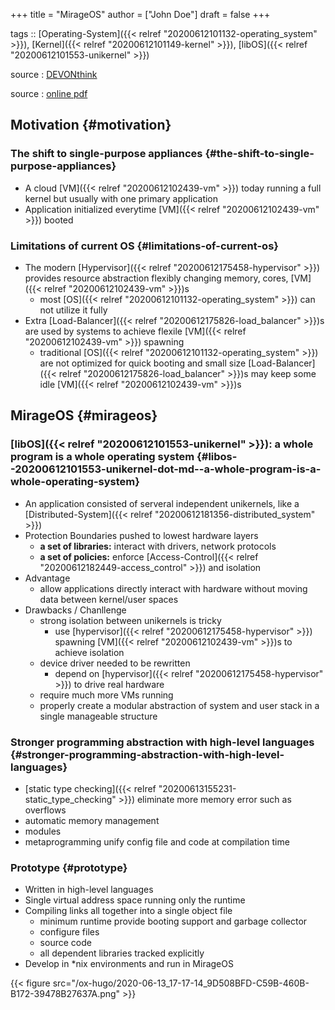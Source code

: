 +++
title = "MirageOS"
author = ["John Doe"]
draft = false
+++

tags :: [Operating-System]({{< relref "20200612101132-operating_system" >}}), [Kernel]({{< relref "20200612101149-kernel" >}}), [libOS]({{< relref "20200612101553-unikernel" >}})

source
: [DEVONthink](//888ABB79-F670-4085-A5CA-8593814F3D55)

source
: [online pdf](http://unikernel.org/files/2014-cacm-unikernels.pdf)


## Motivation {#motivation}


### The shift to single-purpose appliances {#the-shift-to-single-purpose-appliances}

-   A cloud [VM]({{< relref "20200612102439-vm" >}}) today running a full kernel but usually with one primary application
-   Application initialized everytime [VM]({{< relref "20200612102439-vm" >}}) booted


### Limitations of current OS {#limitations-of-current-os}

-   The modern [Hypervisor]({{< relref "20200612175458-hypervisor" >}}) provides resource abstraction flexibly changing memory, cores, [VM]({{< relref "20200612102439-vm" >}})s
    -   most [OS]({{< relref "20200612101132-operating_system" >}}) can not utilize it fully
-   Extra [Load-Balancer]({{< relref "20200612175826-load_balancer" >}})s are used by systems to achieve flexile [VM]({{< relref "20200612102439-vm" >}}) spawning
    -   traditional [OS]({{< relref "20200612101132-operating_system" >}}) are not optimized for quick booting and small size
        [Load-Balancer]({{< relref "20200612175826-load_balancer" >}})s may keep some idle [VM]({{< relref "20200612102439-vm" >}})s


## MirageOS {#mirageos}


### [libOS]({{< relref "20200612101553-unikernel" >}}): a whole program is a whole operating system {#libos--20200612101553-unikernel-dot-md--a-whole-program-is-a-whole-operating-system}

-   An application consisted of serveral independent unikernels, like a [Distributed-System]({{< relref "20200612181356-distributed_system" >}})
-   Protection Boundaries pushed to lowest hardware layers
    -   **a set of libraries:** interact with drivers, network protocols
    -   **a set of policies:** enforce [Access-Control]({{< relref "20200612182449-access_control" >}}) and isolation
-   Advantage
    -   allow applications directly interact with hardware without moving data between kernel/user spaces
-   Drawbacks / Chanllenge
    -   strong isolation between unikernels is tricky
        -   use [hypervisor]({{< relref "20200612175458-hypervisor" >}}) spawning [VM]({{< relref "20200612102439-vm" >}})s to achieve isolation
    -   device driver needed to be rewritten
        -   depend on [hypervisor]({{< relref "20200612175458-hypervisor" >}}) to drive real hardware
    -   require much more VMs running
    -   properly create a modular abstraction of system and user stack in a single manageable structure


### Stronger programming abstraction with high-level languages {#stronger-programming-abstraction-with-high-level-languages}

-   [static type checking]({{< relref "20200613155231-static_type_checking" >}})
    eliminate more memory error such as overflows
-   automatic memory management
-   modules
-   metaprogramming
    unify config file and code at compilation time


### Prototype {#prototype}

-   Written in high-level languages
-   Single virtual address space running only the runtime
-   Compiling links all together into a single object file
    -   minimum runtime provide booting support and garbage collector
    -   configure files
    -   source code
    -   all dependent libraries tracked explicitly
-   Develop in \*nix environments and run in MirageOS

{{< figure src="/ox-hugo/2020-06-13_17-17-14_9D508BFD-C59B-460B-B172-39478B27637A.png" >}}
